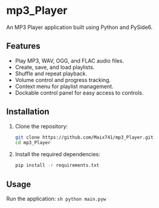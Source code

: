 # mp3_Player

An MP3 Player application built using Python and PySide6.

## Features

- Play MP3, WAV, OGG, and FLAC audio files.
- Create, save, and load playlists.
- Shuffle and repeat playback.
- Volume control and progress tracking.
- Context menu for playlist management.
- Dockable control panel for easy access to controls.

## Installation

1. Clone the repository:
    ```sh
    git clone https://github.com/Maix741/mp3_Player.git
    cd mp3_Player
    ```

2. Install the required dependencies:
    ```sh
    pip install -r requirements.txt
    ```

## Usage

Run the application:
    ```sh
    python main.pyw
    ```
